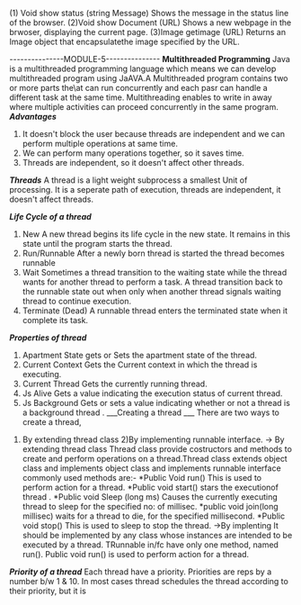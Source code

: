  (1) Void show status (string Message)
Shows the message in the status line of the browser.
(2)Void show Document (URL)
Shows a new webpage in the brwoser, displaying the current page.
(3)Image getimage (URL)
Returns an Image object that encapsulatethe image specified by the URL.


---------------MODULE-5---------------
______Multithreaded Programming______
Java is a multithreaded programming language which means we can develop multithreaded program using JaAVA.A Multithreaded program contains two or more parts the\at can run concurrently and each pasr can handle a different task at the same time. Multithreading enables to write in away where multiple activities can proceed concurrently in the same program.
___Advantages___
1. It doesn't block the user because threads are independent and we can perform multiple operations at same time.
2. We can perform many operations together, so it saves time.
3. Threads are independent, so it doesn't affect other threads.

___Threads___
A thread is a light weight subprocess a smallest Unit of processing. It is a seperate path of execution, threads are independent, it doesn't affect threads.

___Life Cycle of a thread___
1. New
A new thread begins its life cycle in the new state. It remains in this state until the program starts the thread.
2. Run/Runnable
After a newly born thread is started the thread becomes runnable
3. Wait 
Sometimes a thread transition to the waiting state while the thread wants for another thread to perform a task. A thread transition back to the runnable state out when only when another thread signals waiting thread to continue execution.
4. Terminate (Dead)
A runnable thread enters the terminated state when it complete its task.

___Properties of thread___
1. Apartment State 
gets or Sets the apartment state of the thread.
2. Current Context
Gets the Current context in which the thread is executing.
3. Current Thread
Gets the currently running thread.
4. Js Alive 
Gets a value indicating the execution status of current thread.
5. Js Background
Gets or sets a value indicating whether or not a thread is a background thread .
___Creating a thread ___
There are two ways to create a thread,
1) By extending thread class
2)By implementing runnable interface.
-> By extending thread class
Thread class provide costructors and methods to create and perform operations on a thread.Thread class extends object class and implements object class and implements runnable interface commonly used methods are:-
*Public Void run()
This is used to perform action for a thread.
*Public void start()
stars the executionof thread .
*Public void Sleep (long ms)
Causes the currently executing thread to sleep for the specified no: of millisec.
*public void join(long millisec)
waits for a thread to die, for the specified millisecond.
*Public void stop()
This is used to sleep to stop the thread.
->By implenting
It should be implemented by any class whose instances are intended to be executed by a thread. TRunnable in/fc have only one method, named run().
Public void run() is used to perform action for a thread.

___Priority of a thread___
Each thread have a priority. Priorities are reps by a number b/w 1 & 10. In most cases thread schedules the thread according to their priority, but it is 
